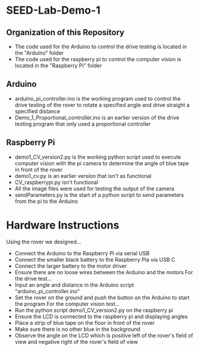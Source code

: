 # SEED-Lab-Demo-1

## Organization of this Repository
- The code used for the Arduino to control the drive testing is located in the "Arduino" folder 
- The code used for the raspberry pi to control the computer vision is located in the "Raspberry Pi" folder

## Arduino 
- arduino_pi_controller.ino is the working program used to control the drive testing of the rover to rotate a specified angle and drive straight a specified distance
- Demo_1_Proportional_controller.ino is an earlier version of the drive testing program that only used a proportional controller

## Raspberry Pi
- demo1_CV_version2.py is the working python script used to execute computer vision with the pi camera to determine the angle of blue tape in front of the rover
- demo1_cv.py is an earlier version that isn't as functional
- CV_raspberrypi.py isn't functional
- All the image files were used for testing the output of the camera
- sendParameters.py is the start of a python script to send parameters from the pi to the Arduino

# Hardware Instructions
Using the rover we designed...
- Connect the Arduino to the Raspberry Pi via serial USB
- Connect the smaller black battery to the Raspberry Pia via USB C
- Connect the larger battery to the motor driver
- Ensure there are no loose wires between the Arduino and the motors 
For the drive test...
- Input an angle and distance in the Arduino script "arduino_pi_controller.ino"
- Set the rover on the ground and push the button on the Arduino to start the program
For the computer vision test...
- Run the python script demo1_CV_version2.py on the raspberry pi
- Ensure the LCD is connected to the raspberry pi and displaying angles
- Place a strip of blue tape on the floor in front of the rover
- Make sure there is no other blue in the background
- Observe the angle on the LCD which is positive left of the rover's field of view and negative right of the rover's field of view
